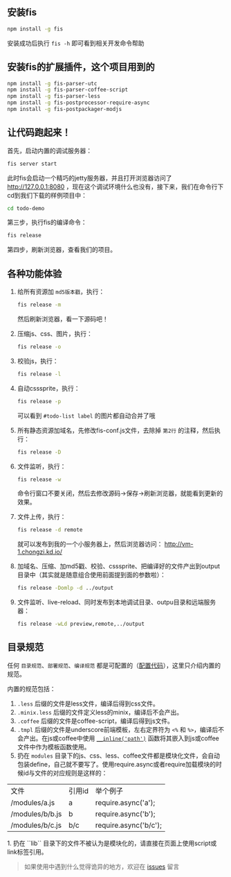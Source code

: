 ## 安装fis

```bash
npm install -g fis
```

安装成功后执行 ``fis -h`` 即可看到相关开发命令帮助

## 安装fis的扩展插件，这个项目用到的

```bash
npm install -g fis-parser-utc
npm install -g fis-parser-coffee-script
npm install -g fis-parser-less
npm install -g fis-postprocessor-require-async
npm install -g fis-postpackager-modjs
```

## 让代码跑起来！

首先，启动内置的调试服务器：

```bash
fis server start
```

此时fis会启动一个精巧的jetty服务器，并且打开浏览器访问了 http://127.0.0.1:8080 ，现在这个调试环境什么也没有，接下来，我们在命令行下cd到我们下载的样例项目中：

```bash
cd todo-demo
```

第三步，执行fis的编译命令：

```bash
fis release
```

第四步，刷新浏览器，查看我们的项目。

## 各种功能体验

1. 给所有资源加 ``md5版本戳``，执行：

    ```bash
    fis release -m
    ```
    
    然后刷新浏览器，看一下源码吧！

1. 压缩js、css、图片，执行：

    ```bash
    fis release -o
    ```

1. 校验js，执行：

    ```bash
    fis release -l
    ```

1. 自动csssprite，执行：

    ```bash
    fis release -p
    ```
    
    可以看到 ``#todo-list label`` 的图片都自动合并了哦

1. 所有静态资源加域名，先修改fis-conf.js文件，去除掉 ``第2行`` 的注释，然后执行：

    ```bash
    fis release -D
    ```

1. 文件监听，执行：

    ```bash
    fis release -w
    ```
    
    命令行窗口不要关闭，然后去修改源码->保存->刷新浏览器，就能看到更新的效果。

1. 文件上传，执行：

    ```bash
    fis release -d remote
    ```
    
    就可以发布到我的一个小服务器上，然后浏览器访问： http://vm-1.chongzi.kd.io/

1. 加域名、压缩、加md5戳、校验、csssprite、把编译好的文件产出到output目录中（其实就是随意组合使用前面提到面的参数啦）：

    ```bash
    fis release -Domlp -d ../output
    ```

1. 文件监听、live-reload、同时发布到本地调试目录、outpu目录和远端服务器：

    ```bash
    fis release -wLd preview,remote,../output
    ```


## 目录规范

任何 ``目录规范``、``部署规范``、``编译规范`` 都是可配置的（[配置代码](https://github.com/fouber/modjs-todo-demo/blob/master/fis-conf.js#L41-L91)），这里只介绍内置的规范。

内置的规范包括：

1. ``.less`` 后缀的文件是less文件，编译后得到css文件。
1. ``.minix.less`` 后缀的文件定义less的minix，编译后不会产出。
1. ``.coffee`` 后缀的文件是coffee-script，编译后得到js文件。
1. ``.tmpl`` 后缀的文件是underscore前端模板，左右定界符为 ``<%`` 和 ``%>``，编译后不会产出。在js或coffee中使用 [``__inline('path')``](https://github.com/fouber/modjs-todo-demo/blob/master/modules/views/todos.js#L12) 函数将其嵌入到js或coffee文件中作为模板函数使用。
1. 扔在 ``modules`` 目录下的js、css、less、coffee文件都是模块化文件，会自动包装define，自己就不要写了。使用require.async或者require加载模块的时候id与文件的对应规则是这样的：
<table>
    <tr>
        <td>文件</td>
        <td>引用id</td>
        <td>举个例子</td>
    </tr>
    <tr>
        <td>/modules/a.js</td>
        <td>a</td>
        <td>require.async('a');</td>
    </tr>
    <tr>
        <td>/modules/b/b.js</td>
        <td>b</td>
        <td>require.async('b');</td>
    </tr>
    <tr>
        <td>/modules/b/c.js</td>
        <td>b/c</td>
        <td>require.async('b/c');</td>
    </tr>
</table>
1. 扔在 ``lib`` 目录下的文件不被认为是模块化的，请直接在页面上使用script或link标签引用。

> 如果使用中遇到什么觉得诡异的地方，欢迎在 [issues](https://github.com/fouber/fis/issues) 留言
